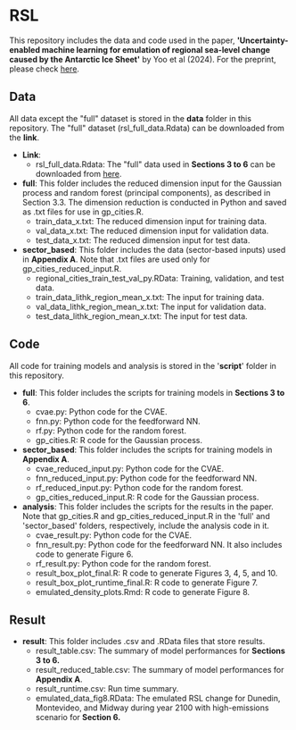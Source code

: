 # RSL
This repository includes the data and code used in the paper, **'Uncertainty-enabled machine learning for emulation of regional sea-level change caused by the Antarctic Ice Sheet'** by Yoo et al (2024). For the preprint, please check [here](https://arxiv.org/abs/2406.17729).

## Data
All data except the "full" dataset is stored in the **data** folder in this repository. The "full" dataset (rsl_full_data.Rdata) can be downloaded from the **link**.
- **Link**:
  - rsl_full_data.Rdata: The "full" data used in **Sections 3 to 6** can be downloaded from [here](https://drive.google.com/file/d/1ju48Dh3kfWOd1dqQmtAmBU-75Kw0elev/view?usp=sharing).
- **full**: This folder includes the reduced dimension input for the Gaussian process and random forest (principal components), as described in Section 3.3. The dimension reduction is conducted in Python and saved as .txt files for use in gp_cities.R.
    - train_data_x.txt: The reduced dimension input for training data.
    - val_data_x.txt: The reduced dimension input for validation data.
    - test_data_x.txt: The reduced dimension input for test data.
- **sector_based**: This folder includes the data (sector-based inputs) used in **Appendix A**. Note that .txt files are used only for gp_cities_reduced_input.R.
    - regional_cities_train_test_val_py.RData: Training, validation, and test data.
    - train_data_lithk_region_mean_x.txt: The input for training data.
    - val_data_lithk_region_mean_x.txt: The input for validation data.
    - test_data_lithk_region_mean_x.txt: The input for test data.
  
## Code
All code for training models and analysis is stored in the '**script**' folder in this repository.
- **full**: This folder includes the scripts for training models in **Sections 3 to 6**.
  - cvae.py: Python code for the CVAE.
  - fnn.py: Python code for the feedforward NN.
  - rf.py: Python code for the random forest.
  - gp_cities.R: R code for the Gaussian process.
- **sector_based**: This folder includes the scripts for training models in **Appendix A**.
  - cvae_reduced_input.py: Python code for the CVAE.
  - fnn_reduced_input.py: Python code for the feedforward NN.
  - rf_reduced_input.py: Python code for the random forest.
  - gp_cities_reduced_input.R: R code for the Gaussian process.
- **analysis**: This folder includes the scripts for the results in the paper. Note that gp_cities.R and gp_cities_reduced_input.R in the 'full' and 'sector_based' folders, respectively, include the analysis code in it.
  - cvae_result.py: Python code for the CVAE.
  - fnn_result.py: Python code for the feedforward NN. It also includes code to generate Figure 6.
  - rf_result.py: Python code for the random forest.
  - result_box_plot_final.R: R code to generate Figures 3, 4, 5, and 10.
  - result_box_plot_runtime_final.R: R code to generate Figure 7.
  - emulated_density_plots.Rmd: R code to generate Figure 8.

## Result

- **result**: This folder includes .csv and .RData files that store results.
  - result_table.csv: The summary of model performances for **Sections 3 to 6.**
  - result_reduced_table.csv: The summary of model performances for **Appendix A**.
  - result_runtime.csv: Run time summary.
  - emulated_data_fig8.RData: The emulated RSL change for Dunedin, Montevideo, and Midway during year 2100 with high-emissions scenario for **Section 6.**
